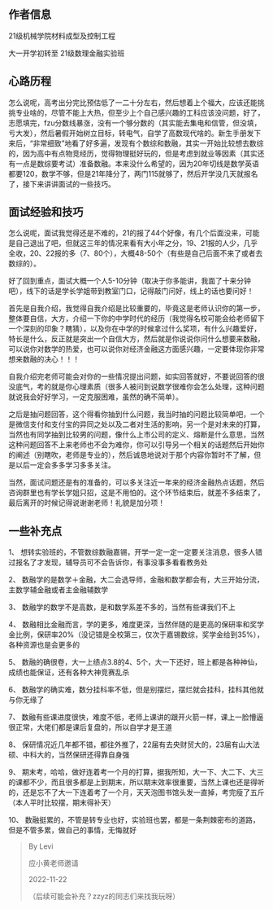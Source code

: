## 作者信息

21级机械学院材料成型及控制工程

大一开学初转至 21级数理金融实验班

## 心路历程

怎么说呢，高考出分完比预估低了一二十分左右，然后想着上个福大，应该还能挑挑专业啥的，尽管不能上大热，但至少上个自己感兴趣的工科应该没问题，好了，志愿填完，fzu分数线暴涨，没有一个够分数的（其实能去集电和信管，但没填，亏大发），然后暑假开始树立目标，转电气，自学了高数现代啥的。新生手册发下来后，“非常细致”地看了好多遍，发现有个数综和数融，其实一开始比较想去数综的，因为高中有点物竞经历，觉得物理挺好玩的，但是考虑到就业等因素（其实还有一点是数综要考试）准备数融。本来没什么希望的，因为20年切线是数学英语都要120，数学不够，但是21年降分了，两门115就够了，然后开学没几天就报名了，接下来讲讲面试的一些技巧。

## 面试经验和技巧

怎么说呢，面试我觉得还是不难的，21的报了44个好像，有几个后面没来，可能是自己退出了吧，但就这三年的情况来看有大小年之分，19、21报的人少，几乎全收，20、22报的多（7、80个），大概48-50个（有些是自己后面不来了或者去数综的）。



好了回到重点，面试大概一个人5-10分钟（取决于你多能讲，我面了十来分钟吧），线下的话是学长学姐带到教室门口，记得敲门问好，线上的话也要问好！



首先是自我介绍，我觉得自我介绍是比较重要的，毕竟这是老师认识你的第一步，整体要自信，大方，介绍一下你的中学时代的经历（我觉得名校可能会给老师留下一个深刻的印象？瞎猜），以及你在中学的时候拿过什么奖项，有什么兴趣爱好，特长是什么，反正就是突出一个自信大方，然后就是你说说你问什么想要来数融，可以说你对数学的热爱，也可以说你对经济金融这方面感兴趣，一定要体现你非常想来数融的决心！！！



自我介绍完老师可能会对你的一些情况提出问题，如实回答就好，不要说回答的很没底气，考的就是你心理素质（很多人被问到说数学很难你会怎么处理，这种问题就说我会好好学习，一定克服困难，虽然的确不简单）。



之后是抽问题回答，这个得看你抽到什么问题，我当时抽的问题比较简单吧，一个是微信支付和支付宝的异同之处以及二者对生活的影响，另一个是对未来的打算，当然也有同学抽到比较男的问题，像什么上市公司的定义、熔断是什么意思，当然这种问题回答不上来老师也不会为难你，你可以引导另一个相关的话题然后开始你的阐述（别瞎吹，老师是专业的），然后诚恳地说对于那个内容你暂时不了解，但是以后一定会多多学习多多关注。

当然，面试问题还是有的准备的，可以多关注近一年来的经济金融热点话题，然后咨询群里也有学长学姐只招，这是不用怕的。这个环节结束后，就差不多结束了，最后离开的时候记得说谢谢老师！礼貌是加分项！

## 一些补充点

1、 想转实验班的，不管数综数融嘉锡，开学一定一定一定要关注消息，很多人错过报名了才发现，辅导员可不会告诉你，有事没事多看看教务处

2、 数融学的是数学＋金融，大二会选导师，金融和数学都会有，大三开始分流，主数学辅金融或者主金融辅数学

3、 数融学的数学不是高数，是和数学系差不多的，当然有些课我们不上

4、 数融相比金融而言，学的更多，难度更深，当然伴随的是更高的保研率和奖学金比例，保研率20%（没记错是全校第三，仅次于嘉锡数综，奖学金给到35%），各种资源也是会更多的

5、 数融的确很卷，大一上绩点3.8的4、5个，大一下还好，班上都是各种神仙，成绩也能保证，还有各种大神竞赛乱杀

6、 数融学的确实难，数分挂科率不低，但是别摆烂，摆烂就会挂科，挂科其他就与你无缘了

7、 数融有些课进度很快，难度不低，老师上课讲的跟开火箭一样，课上一脸懵逼很正常，大佬们都是课后复盘的，所以自学才是王道

8、 保研情况近几年都不错，都往外推了，22届有去央财贸大的，23届有山大法硕、中科大的，当然保研还得靠自身强

9、 期末考，哈哈，做好连着考一个月的打算，据我所知，大一下、大二下、大三的课都不少，而且很多都是上到期末，所以期末效率很重要，当然上课也还是得听的，还是忘不了大一下连着考了一个月，天天泡图书馆头发一直掉，考完瘦了五斤（本人平时比较摆，期末得补天）

10、     数融挺累的，不管是转专业也好，实验班也罢，都是一条荆棘密布的道路，但是不管多累，做自己的事情，无悔就好



> By Levi
>
> 应小黄老师邀请
>
> 2022-11-22
>
> （后续可能会补充？zzyz的同志们来找我玩呀）
